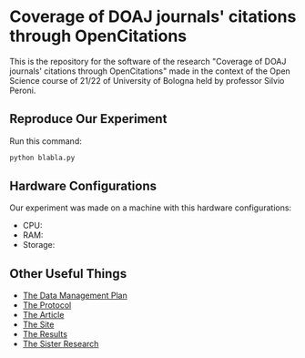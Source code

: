 # Coverage of DOAJ journals' citations through OpenCitations
This is the repository for the software of the research "Coverage of DOAJ journals' citations through OpenCitations" made in the context of the Open Science course of 21/22 of University of Bologna held by professor Silvio Peroni.

## Reproduce Our Experiment
Run this command:
```bash
python blabla.py
```
## Hardware Configurations
Our experiment was made on a machine with this hardware configurations:
* CPU:
* RAM:
* Storage:


## Other Useful Things

* [The Data Management Plan](https://doi.org/10.5281/zenodo.6417367)
* [The Protocol]()
* [The Article]()
* [The Site](https://open-sci.github.io/2021-2022-don-t-lock-up-code/)
* [The Results]()
* [The Sister Research](https://github.com/open-sci/2021-2022-la-chouffe-code)